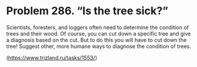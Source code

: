 # Problem 286. “Is the tree sick?”

Scientists, foresters, and loggers often need to determine the condition of trees and their wood. Of course, you can cut down a specific tree and give a diagnosis based on the cut. But to do this you will have to cut down the tree! Suggest other, more humane ways to diagnose the condition of trees.

(https://www.trizland.ru/tasks/1553/)